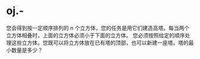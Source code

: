 # oj.-
您会得到按一定顺序排列的 n 个立方体，您的任务是用它们建造高塔。每当两个立方体相叠时，上面的立方体必须小于下面的立方体。  您必须按照给定的顺序处理这些立方体。您既可以将立方体放在已有塔的顶部，也可以新建一座塔。塔的最小数量是多少？
